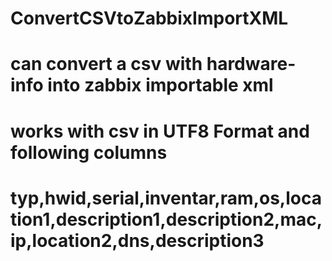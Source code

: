# ConvertCSVtoZabbixImportXML
# can convert a csv with hardware-info into zabbix importable xml
# works with csv in UTF8 Format and following columns
# typ,hwid,serial,inventar,ram,os,location1,description1,description2,mac,ip,location2,dns,description3
